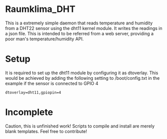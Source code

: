 # Raumklima_DHT

This is a extremely simple daemon that reads temperature and humidity from a DHT22 sensor using
the dht11 kernel module. It writes the readings in a json file. This is intended to be referred from a
web server, providing a poor man's temperature/humidity API.

# Setup

It is required to set up the dht11 module by configuring it as dtoverlay. This would be achieved
by adding the following setting to /boot/config.txt in the example if the sensor
is connected to GPIO 4
````
dtoverlay=dht11,gpiopin=4
````

# Incomplete

Caution, this is unfinished work! Scripts to compile and install are merely blank templates. Feel free to contribute!

